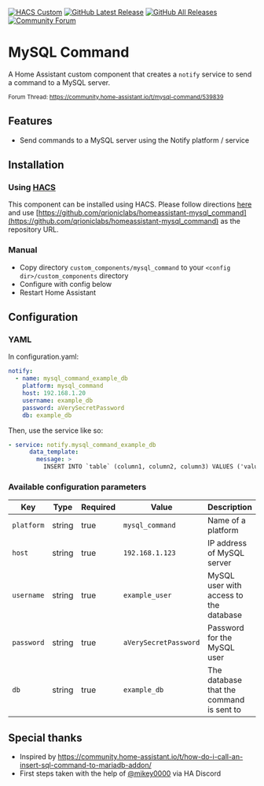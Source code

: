 [![HACS Custom][hacs_shield]][hacs]
[![GitHub Latest Release][releases_shield]][latest_release]
[![GitHub All Releases][downloads_total_shield]][releases]
[![Community Forum][community_forum_shield]][community_forum]

[hacs_shield]: https://img.shields.io/badge/HACS-Custom-41BDF5.svg?style=for-the-badge
[hacs]: https://github.com/hacs/integration

[latest_release]: https://github.com/qrioniclabs/homeassistant-mysql_command/releases/latest
[releases_shield]: https://img.shields.io/github/release/qrioniclabs/homeassistant-mysql_command.svg?style=for-the-badge

[releases]: https://github.com/qrioniclabs/home-assistant-mysql-command/releases/
[downloads_total_shield]: https://img.shields.io/github/downloads/qrioniclabs/homeassistant-mysql_command/total?style=for-the-badge

[community_forum_shield]: https://img.shields.io/static/v1.svg?label=%20&message=Forum&style=for-the-badge&color=41bdf5&logo=HomeAssistant&logoColor=white
[community_forum]: https://community.home-assistant.io/t/mysql-command/539839

# MySQL Command
A Home Assistant custom component that creates a `notify` service to send a command to a MySQL server.

<sup>Forum Thread: https://community.home-assistant.io/t/mysql-command/539839</sup>

## Features
- Send commands to a MySQL server using the Notify platform / service

## Installation

### Using [HACS](https://hacs.xyz/)
This component can be installed using HACS. Please follow directions [here](https://hacs.xyz/docs/faq/custom_repositories/) and use [https://github.com/qrioniclabs/homeassistant-mysql_command](https://github.com/qrioniclabs/homeassistant-mysql_command) as the repository URL.

### Manual
- Copy directory `custom_components/mysql_command` to your `<config dir>/custom_components` directory
- Configure with config below
- Restart Home Assistant

## Configuration
### YAML
In configuration.yaml:
```yaml
notify:
  - name: mysql_command_example_db
    platform: mysql_command
    host: 192.168.1.20
    username: example_db
    password: aVerySecretPassword
    db: example_db
```

Then, use the service like so:
```yaml
- service: notify.mysql_command_example_db
      data_template:
        message: >
          INSERT INTO `table` (column1, column2, column3) VALUES ('value1', 'value2', 'value3');
```

### Available configuration parameters
| Key | Type | Required | Value | Description |
|---|---|---|---|---|
| `platform` | string | true | `mysql_command` | Name of a platform |
| `host` | string | true | `192.168.1.123` | IP address of MySQL server |
| `username` | string | true | `example_user` | MySQL user with access to the database |
| `password` | string | true | `aVerySecretPassword` | Password for the MySQL user |
| `db` | string | true | `example_db` | The database that the command is sent to |

## Special thanks
- Inspired by https://community.home-assistant.io/t/how-do-i-call-an-insert-sql-command-to-mariadb-addon/
- First steps taken with the help of [@mikey0000](https://github.com/mikey0000) via HA Discord
